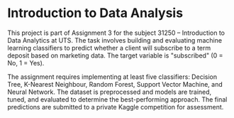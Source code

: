 # Introduction to Data Analysis

This project is part of Assignment 3 for the subject 31250 – Introduction to Data Analytics at UTS. The task involves building and evaluating machine learning classifiers to predict whether a client will subscribe to a term deposit based on marketing data. The target variable is "subscribed" (0 = No, 1 = Yes).

The assignment requires implementing at least five classifiers: Decision Tree, K-Nearest Neighbour, Random Forest, Support Vector Machine, and Neural Network. The dataset is preprocessed and models are trained, tuned, and evaluated to determine the best-performing approach. The final predictions are submitted to a private Kaggle competition for assessment.
